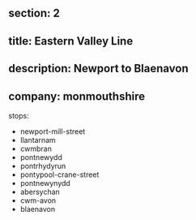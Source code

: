 section: 2
----
title: Eastern Valley Line
----
description: Newport to Blaenavon
----
company: monmouthshire
----
stops:
- newport-mill-street
- llantarnam
- cwmbran
- pontnewydd
- pontrhydyrun
- pontypool-crane-street
- pontnewynydd
- abersychan
- cwm-avon
- blaenavon
